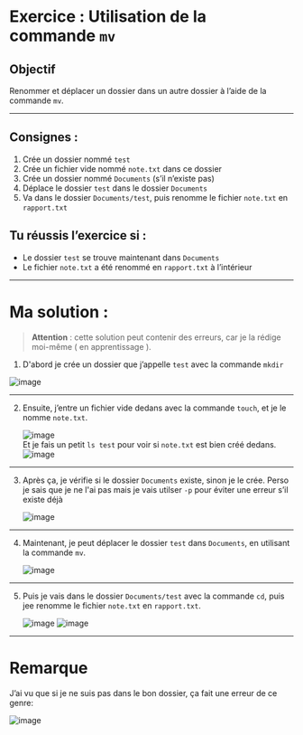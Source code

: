 # Exercice : Utilisation de la commande `mv`

## Objectif
Renommer et déplacer un dossier dans un autre dossier à l’aide de la commande `mv`.  

---

## Consignes :

1) Crée un dossier nommé `test`
2) Crée un fichier vide nommé `note.txt` dans ce dossier
3) Crée un dossier nommé `Documents` (s’il n’existe pas)
4) Déplace le dossier `test` dans le dossier `Documents`
5) Va dans le dossier `Documents/test`, puis renomme le fichier `note.txt` en `rapport.txt`

## Tu réussis l’exercice si :

- Le dossier `test` se trouve maintenant dans `Documents`
- Le fichier `note.txt` a été renommé en `rapport.txt` à l’intérieur

---

# Ma solution : 

> **Attention** : cette solution peut contenir des erreurs, car je la rédige moi-même ( en apprentissage ).

1) D'abord je crée un dossier que j’appelle `test` avec la commande `mkdir`

  ![image](https://github.com/user-attachments/assets/3cec85b6-49f6-46a3-81fd-514d9ea68e60)

---
2) Ensuite, j’entre un fichier vide dedans avec la commande `touch`, et je le nomme `note.txt`.
    
   ![image](https://github.com/user-attachments/assets/b7ac26bc-c1f6-405d-b566-4a37ab2c95f5)  
   Et je fais un petit `ls test` pour voir si `note.txt` est bien créé dedans.  
   ![image](https://github.com/user-attachments/assets/e583c436-4398-47a3-b92f-2e9c8bd3fe71)

---
3) Après ça, je vérifie si le dossier `Documents` existe, sinon je le crée. Perso je sais que je ne l'ai pas mais je vais utilser `-p` pour éviter une erreur s’il existe déjà

   ![image](https://github.com/user-attachments/assets/f1662f7e-3205-4951-b7ee-232db2cec608)

---
4) Maintenant, je peut déplacer le dossier `test` dans `Documents`, en utilisant la commande `mv`.

   ![image](https://github.com/user-attachments/assets/950f0ed6-6574-40c9-97f3-1c8618d36bf5)

---
5) Puis je vais dans le dossier `Documents/test` avec la commande `cd`, puis jee renomme le fichier `note.txt` en `rapport.txt`.

   ![image](https://github.com/user-attachments/assets/ce83a2a6-a859-4282-853e-526a81f3c1b4)
   ![image](https://github.com/user-attachments/assets/ab65396e-a02d-4af5-b31a-5fbdbf7bfd92)

---
# Remarque

J’ai vu que si je ne suis pas dans le bon dossier, ça fait une erreur de ce genre:  

![image](https://github.com/user-attachments/assets/ea2f1821-5f4a-4314-aad2-ed648bcf66c0)







